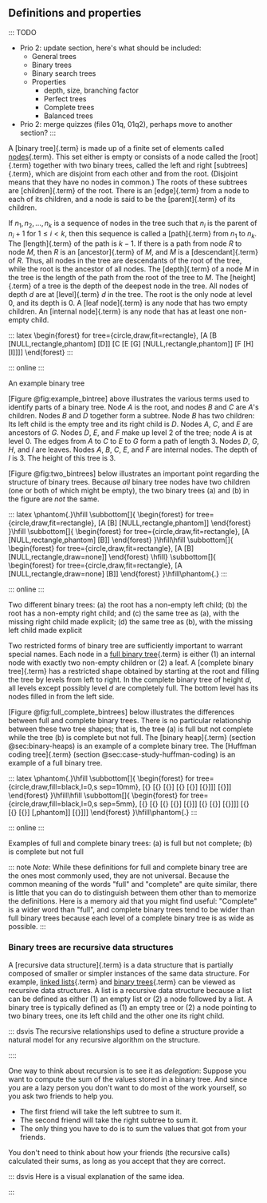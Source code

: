 
## Definitions and properties

::: TODO
- Prio 2: update section, here's what should be included:
    - General trees
    - Binary trees
    - Binary search trees
    - Properties
        - depth, size, branching factor
        - Perfect trees
        - Complete trees
        - Balanced trees
- Prio 2: merge quizzes (files 01q, 01q2), perhaps move to another section?
:::

A [binary tree]{.term} is made up of a finite
set of elements called [nodes](#node){.term}.
This set either is empty or consists of a node called the
[root]{.term} together with two binary trees,
called the left and right [subtrees]{.term}, which are disjoint from each other and from the root.
(Disjoint means that they have no nodes in common.) The roots of these
subtrees are [children]{.term} of the
root. There is an [edge]{.term} from a node to
each of its children, and a node is said to be the
[parent]{.term} of its children.

If $n_1, n_2, ..., n_k$ is a sequence of nodes in the tree such that
$n_i$ is the parent of $n_i+1$ for $1 \leq i < k$, then this sequence is
called a [path]{.term} from $n_1$ to $n_k$. The
[length]{.term} of the path is $k-1$. If there
is a path from node $R$ to node $M$, then $R$ is an
[ancestor]{.term} of $M$, and $M$ is a
[descendant]{.term} of $R$. Thus, all nodes in
the tree are descendants of the root of the tree, while the root is the
ancestor of all nodes. The [depth]{.term} of a
node $M$ in the tree is the length of the path from the root of the tree
to $M$. The [height]{.term} of a tree is the
depth of the deepest node in the tree. All nodes of depth $d$ are at
[level]{.term} $d$ in the tree. The root is the
only node at level 0, and its depth is 0. A
[leaf node]{.term} is any node that has two
empty children. An [internal node]{.term} is any
node that has at least one non-empty child.

<div id="fig:example_bintree">

::: latex
\begin{forest}
for tree={circle,draw,fit=rectangle},
[A [B [NULL,rectangle,phantom] [D]] [C [E [G] [NULL,rectangle,phantom]] [F [H] [I]]]]
\end{forest}
:::

::: online
<inlineav id="BinExampCON" src="Binary/BinExampCON.js" name="Binary/BinExampCON" links="Binary/BinExampCON.css" static/>
:::

An example binary tree
</div>

<!-- Alternative, use GraphViz:
```{.graphviz dpi=200 width=50mm #fig:example_bintree caption="Example binary tree"}
graph {
ranksep=0.3;
node [shape=circle];
{ node [shape=point, style=invis]; A0 A1 B0 B1 C0 E0 }

A -- B; A -- C;
{ rank=same; B -- A0 -- A1 -- C [style=invis] }

B -- D; C -- E; C -- F;
{ edge [style=invis]; B -- B0; B -- B1; C -- C0 }
{ rank=same; B0 -- B1 -- D -- E -- C0 -- F [style=invis] }

E -- G; F -- H; F -- I;
{ edge [style=invis]; E -- E0 }
{ rank=same; G -- E0 -- H -- I [style=invis] }
}
```
-->

[Figure @fig:example_bintree] above illustrates
the various terms used to identify parts of a binary tree.
Node $A$ is the root, and nodes $B$ and $C$ are $A$'s children.
Nodes $B$ and $D$ together form a subtree. Node $B$ has two
children: Its left child is the empty tree and its right child is $D$.
Nodes $A$, $C$, and $E$ are ancestors of $G$. Nodes $D$, $E$, and $F$
make up level 2 of the tree; node $A$ is at level 0. The edges from $A$
to $C$ to $E$ to $G$ form a path of length 3. Nodes $D$, $G$, $H$, and
$I$ are leaves. Nodes $A$, $B$, $C$, $E$, and $F$ are internal nodes.
The depth of $I$ is 3. The height of this tree is 3.


[Figure @fig:two_bintrees] below illustrates an important
point regarding the structure of binary trees. Because *all* binary tree
nodes have two children (one or both of which might be empty), the two
binary trees (a) and (b) in the figure are *not* the same.

<div id="fig:two_bintrees">

::: latex
\phantom{.}\hfill
\subbottom[]{
    \begin{forest}
    for tree={circle,draw,fit=rectangle}, [A [B] [NULL,rectangle,phantom]]
    \end{forest}
}\hfill
\subbottom[]{
    \begin{forest}
    for tree={circle,draw,fit=rectangle}, [A [NULL,rectangle,phantom] [B]]
    \end{forest}
}\hfill\hfill
\subbottom[]{
    \begin{forest}
    for tree={circle,draw,fit=rectangle}, [A [B] [NULL,rectangle,draw=none]]
    \end{forest}
\hfill}
\subbottom[]{
    \begin{forest}
    for tree={circle,draw,fit=rectangle}, [A [NULL,rectangle,draw=none] [B]]
    \end{forest}
}\hfill\phantom{.}
:::

::: online
<inlineav id="BinDiffCON" src="Binary/BinDiffCON.js" name="Binary/BinDiffCON" static/>
:::

Two different binary trees:
(a) the root has a non-empty left child;
(b) the root has a non-empty right child; and
(c) the same tree as (a), with the missing right child made explicit;
(d) the same tree as (b), with the missing left child made explicit
</div>

Two restricted forms of binary tree are sufficiently important to
warrant special names. Each node in a
[full binary tree](#full-tree){.term} is either
(1) an internal node with exactly two non-empty children or (2) a leaf.
A [complete binary tree]{.term} has a restricted
shape obtained by starting at the root and filling the tree by levels
from left to right. In the complete binary tree of height $d$, all
levels except possibly level $d$ are completely full. The bottom level
has its nodes filled in from the left side.

[Figure @fig:full_complete_bintrees] below illustrates
the differences between full and complete binary trees. There is no
particular relationship between these two tree shapes; that is, the tree (a) is
full but not complete while the tree (b) is complete but not full.
The [binary heap]{.term} (section @sec:binary-heaps) is an example of a complete binary tree.
The [Huffman coding tree]{.term} (section @sec:case-study-huffman-coding) is an example of a full binary tree.

<div id="fig:full_complete_bintrees">

::: latex
\phantom{.}\hfill
\subbottom[]{
    \begin{forest}
    for tree={circle,draw,fill=black,l=0,s sep=10mm}, [{} [{} [{}] [{} [{}] [{}]]] [{}]]
    \end{forest}
}\hfill\hfill
\subbottom[]{
    \begin{forest}
    for tree={circle,draw,fill=black,l=0,s sep=5mm}, [{} [{} [{} [{}] [{}]] [{} [{}] [{}]]] [{} [{} [{}] [,phantom]] [{}]]]
    \end{forest}
}\hfill\phantom{.}
:::

::: online
<inlineav id="FullCompCON" src="Binary/FullCompCON.js" name="Binary/FullCompCON" links="Binary/FullCompCON.css" static/>
:::

Examples of full and complete binary trees:
(a) is full but not complete; (b) is complete but not full
</div>

::: note
*Note*: While these definitions for full and complete binary tree are the
ones most commonly used, they are not universal. Because the common
meaning of the words "full" and "complete" are quite similar,
there is little that you can do to distinguish between them other
than to memorize the definitions. Here is a memory aid that you
might find useful: "Complete" is a wider word than "full", and
complete binary trees tend to be wider than full binary trees
because each level of a complete binary tree is as wide as possible.
:::


### Binary trees are recursive data structures

A [recursive data structure]{.term} is a data
structure that is partially composed of smaller or simpler instances of
the same data structure. For example,
[linked lists](#linked-list){.term} and
[binary trees](#binary-tree){.term} can be
viewed as recursive data structures. A list is a recursive data
structure because a list can be defined as either (1) an empty list or
(2) a node followed by a list. A binary tree is typically defined as (1)
an empty tree or (2) a node pointing to two binary trees, one its left
child and the other one its right child.

::: dsvis
The recursive relationships used to define a structure provide a natural
model for any recursive algorithm on the structure.

<inlineav id="ListRecDSCON" src="Binary/ListRecDSCON.js" name="Binary/ListRecDSCON" links="Binary/RecursiveDSCON.css" static/>

<inlineav id="BinRecDSCON" src="Binary/BinRecDSCON.js" name="Binary/BinRecDSCON" links="Binary/RecursiveDSCON.css" static/>
::::

One way to think about recursion is to see it as *delegation*:
Suppose you want to compute the sum of the values stored in a binary tree.
And since you are a lazy person you don't want to do most of the work yourself, so you ask two friends to help you.

- The first friend will take the left subtree to sum it.
- The second friend will take the right subtree to sum it.
- The only thing you have to do is to sum the values that got from your friends.

You don't need to think about how your friends (the recursive calls) calculated their sums, as long as you accept that they are correct.

::: dsvis
Here is a visual explanation of the same idea.

<inlineav id="SumBinaryTreeCON" src="Binary/SumBinaryTreeCON.js" name="Sum values in a Binary Tree Slide Show" links="Binary/RecursiveDSCON.css"/>
:::
